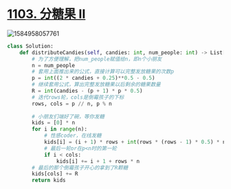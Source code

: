 # [1103. 分糖果 II](https://leetcode-cn.com/problems/distribute-candies-to-people/)

![1584958057761](C:\Users\75043\AppData\Roaming\Typora\typora-user-images\1584958057761.png)

```python
class Solution:
    def distributeCandies(self, candies: int, num_people: int) -> List[int]:
        # 为了方便理解，把num_people赋值给n，即n个小朋友
        n = num_people
        # 套用上面推出来的公式，直接计算可以完整发放糖果的次数p
        p = int((2 * candies + 0.25)**0.5 - 0.5) 
        # 继续套用公式，算出完整发放糖果以后剩余的糖果数量
        R = int(candies - (p + 1) * p * 0.5)
        # 迭代rows轮，cols是倒霉孩子的下标
        rows, cols = p // n, p % n
        
        # 小朋友们端好了碗，等你发糖
        kids = [0] * n
        for i in range(n):
            # 性感coder，在线发糖
            kids[i] = (i + 1) * rows + int(rows * (rows - 1) * 0.5) * n
            # 最后一轮or在p<n时的第一轮
            if i < cols:
                kids[i] += i + 1 + rows * n
        # 最后的那个倒霉孩子开心的拿到了R颗糖       
        kids[cols] += R
        return kids
```

